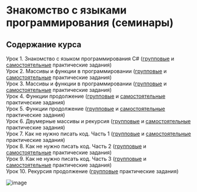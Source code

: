# Знакомство с языками программирования (семинары)
## Содержание курса 

Урок 1. Знакомство с языком программирования С# ([групповые](https://github.com/ILYA-NASA/SEMINARS-GB/blob/main/Seminar1/Program.cs) и [самостоятельные](https://github.com/ILYA-NASA/SEMINARS-GB/blob/main/homework1/Program.cs) практические задания)  
Урок 2. Массивы и функции в программировании ([групповые](https://github.com/ILYA-NASA/SEMINARS-GB/blob/main/Seminar2/Program.cs) и [самостоятельные](https://github.com/ILYA-NASA/SEMINARS-GB/blob/main/homework2/Program.cs) практические задания)  
Урок 3. Массивы и функции в программировании ([групповые](https://github.com/ILYA-NASA/SEMINARS-GB/blob/main/Seminar3/Program.cs) и [самостоятельные](https://github.com/ILYA-NASA/SEMINARS-GB/blob/main/homework3/Program.cs) практические задания)  
Урок 4. Функции продолжение ([групповые](https://github.com/ILYA-NASA/SEMINARS-GB/blob/main/Seminar4/Program.cs) и [самостоятельные](https://github.com/ILYA-NASA/SEMINARS-GB/blob/main/homework4/Program.cs) практические задания)   
Урок 5. Функции продолжение ([групповые](https://github.com/ILYA-NASA/SEMINARS-GB/blob/main/Seminar5/Program.cs) и [самостоятельные](https://github.com/ILYA-NASA/SEMINARS-GB/blob/main/homework5/Program.cs) практические задания)   
Урок 6. Двумерные массивы и рекурсия ([групповые](https://github.com/ILYA-NASA/SEMINARS-GB/blob/main/Seminar6/Program.cs) и [самостоятельные](https://github.com/ILYA-NASA/SEMINARS-GB/blob/main/homework6/Program.cs) практические задания)  
Урок 7. Как не нужно писать код. Часть 1 ([групповые](https://github.com/ILYA-NASA/SEMINARS-GB/blob/main/Seminar7/Program.cs) и [самостоятельные](https://github.com/ILYA-NASA/SEMINARS-GB/blob/main/homework7/Program.cs) практические задания)  
Урок 8. Как не нужно писать код. Часть 2 ([групповые](https://github.com/ILYA-NASA/SEMINARS-GB/blob/main/Seminar8/Program.cs) и [самостоятельные](https://github.com/ILYA-NASA/SEMINARS-GB/blob/main/homework8/Program.cs) практические задания)  
Урок 9. Как не нужно писать код. Часть 3 ([групповые](https://github.com/ILYA-NASA/SEMINARS-GB/blob/main/Seminar9/Program.cs) и [самостоятельные](https://github.com/ILYA-NASA/SEMINARS-GB/blob/main/holidayswork/Program.cs) практические задания)  
Урок 10. Рекурсия продолжение ([групповые](https://github.com/ILYA-NASA/SEMINARS-GB/blob/main/Seminar10/Program.cs) практические задания)  

![image](https://user-images.githubusercontent.com/99810114/200742311-fb64afac-2d92-4060-b83c-fdb8868d7cdf.png)
